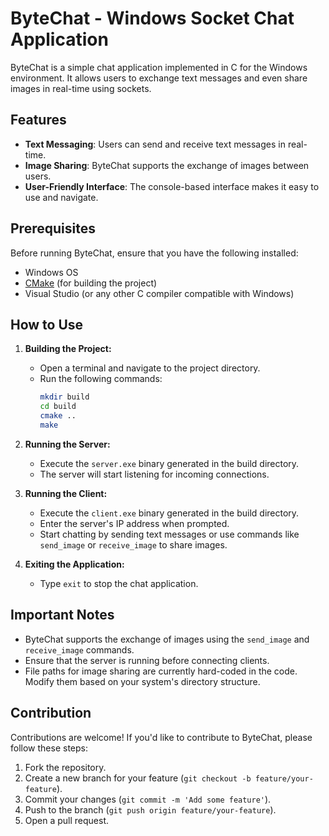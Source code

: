 
# ByteChat - Windows Socket Chat Application

ByteChat is a simple chat application implemented in C for the Windows environment. It allows users to exchange text messages and even share images in real-time using sockets.

## Features

- **Text Messaging**: Users can send and receive text messages in real-time.
- **Image Sharing**: ByteChat supports the exchange of images between users.
- **User-Friendly Interface**: The console-based interface makes it easy to use and navigate.

## Prerequisites

Before running ByteChat, ensure that you have the following installed:

- Windows OS
- [CMake](https://cmake.org/download/) (for building the project)
- Visual Studio (or any other C compiler compatible with Windows)

## How to Use

1. **Building the Project:**
   - Open a terminal and navigate to the project directory.
   - Run the following commands:
     ```bash
     mkdir build
     cd build
     cmake ..
     make
     ```

2. **Running the Server:**
   - Execute the `server.exe` binary generated in the build directory.
   - The server will start listening for incoming connections.

3. **Running the Client:**
   - Execute the `client.exe` binary generated in the build directory.
   - Enter the server's IP address when prompted.
   - Start chatting by sending text messages or use commands like `send_image` or `receive_image` to share images.

4. **Exiting the Application:**
   - Type `exit` to stop the chat application.

## Important Notes

- ByteChat supports the exchange of images using the `send_image` and `receive_image` commands.
- Ensure that the server is running before connecting clients.
- File paths for image sharing are currently hard-coded in the code. Modify them based on your system's directory structure.

## Contribution

Contributions are welcome! If you'd like to contribute to ByteChat, please follow these steps:

1. Fork the repository.
2. Create a new branch for your feature (`git checkout -b feature/your-feature`).
3. Commit your changes (`git commit -m 'Add some feature'`).
4. Push to the branch (`git push origin feature/your-feature`).
5. Open a pull request.

